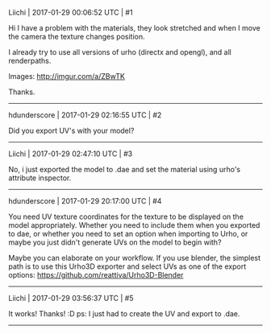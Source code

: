 Liichi | 2017-01-29 00:06:52 UTC | #1

Hi I have a problem with the materials, they look stretched and when I move the camera the texture changes position.

I already try to use all versions of urho (directx and opengl), and all renderpaths.

Images:
http://imgur.com/a/ZBwTK

Thanks.

-------------------------

hdunderscore | 2017-01-29 02:16:55 UTC | #2

Did you export UV's with your model?

-------------------------

Liichi | 2017-01-29 02:47:10 UTC | #3

No, i just exported the model to .dae and set the material using urho's attribute inspector.

-------------------------

hdunderscore | 2017-01-29 20:17:00 UTC | #4

You need UV texture coordinates for the texture to be displayed on the model appropriately. Whether you need to include them when you exported to dae, or whether you need to set an option when importing to Urho, or maybe you just didn't generate UVs on the model to begin with? 

Maybe you can elaborate on your workflow. If you use blender, the simplest path is to use this Urho3D exporter and select UVs as one of the export options: 
https://github.com/reattiva/Urho3D-Blender

-------------------------

Liichi | 2017-01-29 03:56:37 UTC | #5

It works! Thanks! :D
ps: I just had to create the UV and export to .dae.

-------------------------

